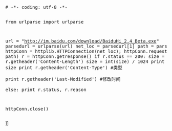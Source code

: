 <div class="cnblogs_Highlighter">
<pre class="brush:python"># -*- coding: utf-8 -*-

from urlparse import urlparse

url = "http://im.baidu.com/download/BaiduHi_2.4_Beta.exe"
parsedurl = urlparse(url)
net_loc = parsedurl[1]
path = parsedurl[2]
httpConn = httplib.HTTPConnection(net_loc);
httpConn.request("GET", path)
r = httpConn.getresponse()
if r.status == 200:
    size = r.getheader('Content-Length')
    size = int(size) / 1024
    print 'size:', size
    print r.getheader('Content-Type')       #类型   
    print r.getheader('Last-Modified')      #修改时间   
else:
    print r.status, r.reason

httpConn.close()
</pre>
</div>]]